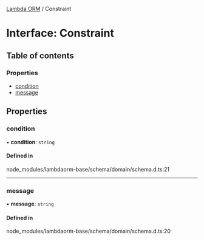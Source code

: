 [Lambda ORM](../README.md) / Constraint

# Interface: Constraint

## Table of contents

### Properties

- [condition](Constraint.md#condition)
- [message](Constraint.md#message)

## Properties

### condition

• **condition**: `string`

#### Defined in

node_modules/lambdaorm-base/schema/domain/schema.d.ts:21

___

### message

• **message**: `string`

#### Defined in

node_modules/lambdaorm-base/schema/domain/schema.d.ts:20
